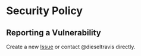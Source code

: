 # Security Policy

## Reporting a Vulnerability

Create a new [Issue](https://github.com/dieseltravis/aoc2024/issues) or contact @dieseltravis directly.
